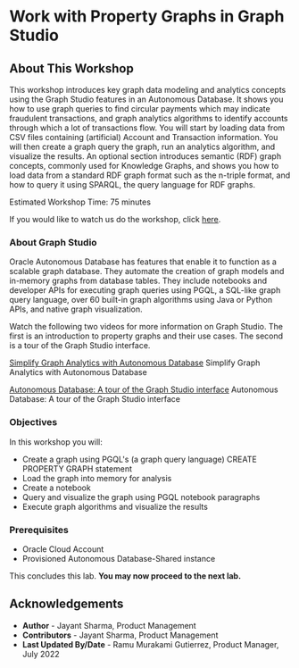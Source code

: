 # Work with Property Graphs in Graph Studio

## About This Workshop

This workshop introduces key graph data modeling and analytics concepts using the Graph Studio features in an Autonomous Database. It shows you how to use graph queries to find circular payments which may indicate fraudulent transactions, and graph analytics algorithms to identify accounts through which a lot of transactions flow. You will start by loading data from CSV files containing (artificial) Account and Transaction information. You will then create a graph query the graph, run an analytics algorithm, and visualize the results. An optional section introduces semantic (RDF) graph concepts, commonly used for Knowledge Graphs, and shows you how to load data from a standard RDF graph format such as the n-triple format, and how to query it using SPARQL, the query language for RDF graphs.

Estimated Workshop Time: 75 minutes


<if type="odbw">If you would like to watch us do the workshop, click [here](https://youtu.be/Ymk9TE9Q2K4).</if>

### About Graph Studio
Oracle Autonomous Database has features that enable it to function as a scalable graph database. They automate the creation of graph models and in-memory graphs from database tables. They include notebooks and developer APIs for executing graph queries using PGQL, a SQL-like graph query language, over 60 built-in graph algorithms using Java or Python APIs, and native graph visualization.

Watch the following two videos for more information on Graph Studio. The first is an introduction to property graphs and their use cases. The second is a tour of the Graph Studio interface.

[Simplify Graph Analytics with Autonomous Database](youtube:eCd-969hrak)   Simplify Graph Analytics with Autonomous Database   

[Autonomous Database: A tour of the Graph Studio interface](youtube:S6Q-IJcBkU0)   Autonomous Database: A tour of the Graph Studio interface

### Objectives

In this workshop you will:
* Create a graph using PGQL's (a graph query language) CREATE PROPERTY GRAPH statement
* Load the graph into memory for analysis
* Create a notebook
* Query and visualize the graph using PGQL notebook paragraphs
* Execute graph algorithms and visualize the results

### Prerequisites

* Oracle Cloud Account   
* Provisioned Autonomous Database-Shared instance  
<!---
* A database user with the correct roles and privileges for working with **Graph Studio**. That is, successful completion of Lab 1 of the [Get Started with Graph Studio workshop](https://oracle-livelabs.github.io/adb/shared/adb-graph/workshops/freetier/index.html?lab=lab-1-create-graph-user)
--->

This concludes this lab. **You may now proceed to the next lab.**

## Acknowledgements
* **Author** - Jayant Sharma, Product Management
* **Contributors** -  Jayant Sharma, Product Management
* **Last Updated By/Date** - Ramu Murakami Gutierrez, Product Manager, July 2022
